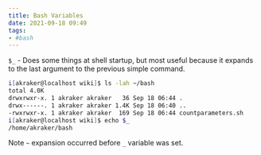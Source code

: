 ```yaml
---
title: Bash Variables
date: 2021-09-18 09:49
tags:
- #bash
---
```


`$_` - Does some things at shell startup, but most useful because it expands to
the last argument to the previous simple command.

```bash
i[akraker@localhost wiki]$ ls -lah ~/bash
total 4.0K
drwxrwxr-x. 1 akraker akraker   36 Sep 18 06:44 .
drwx------. 1 akraker akraker 1.4K Sep 18 06:40 ..
-rwxrwxr-x. 1 akraker akraker  169 Sep 18 06:44 countparameters.sh
i[akraker@localhost wiki]$ echo $_
/home/akraker/bash
```

Note `~` expansion occurred before `_` variable was set.
